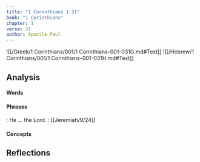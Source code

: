 ```yaml
---
title: "1 Corinthians 1:31"
book: "1 Corinthians"
chapter: 1
verse: 31
author: Apostle Paul
---
```

![[/Greek/1 Corinthians/001/1 Corinthians-001-031G.md#Text]]
![[/Hebrew/1 Corinthians/001/1 Corinthians-001-031H.md#Text]]

## Analysis

#### Words

#### Phrases

: He ... the Lord. : [[Jeremiah/9/24]]

#### Concepts

## Reflections
